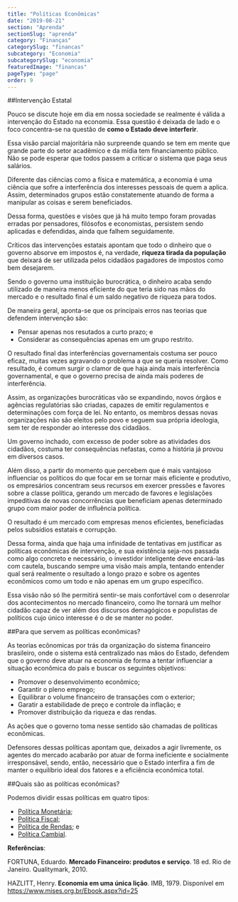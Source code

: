 ```yaml
---
title: "Políticas Econômicas"
date: "2019-08-21"
section: "Aprenda"
sectionSlug: "aprenda"
category: "Finanças"
categorySlug: "financas"
subcategory: "Economia"
subcategorySlug: "economia"
featuredImage: "financas"
pageType: "page"
order: 9
---
```


##Intervenção Estatal

Pouco se discute hoje em dia em nossa sociedade se realmente é válida a intervenção do Estado na economia. Essa questão é deixada de lado e o foco concentra-se na questão de **como o Estado deve interferir**.

Essa visão parcial majoritária não surpreende quando se tem em mente que grande parte do setor acadêmico e da mídia tem financiamento público. Não se pode esperar que todos passem a criticar o sistema que paga seus salários.

Diferente das ciências como a física e matemática, a economia é uma ciência que sofre a interferência dos interesses pessoais de quem a aplica. Assim, determinados grupos estão constatemente atuando de forma a manipular as coisas e serem beneficiados.

Dessa forma, questões e visões que já há muito tempo foram provadas erradas por pensadores, filósofos e economistas, persistem sendo aplicadas e defendidas, ainda que falhem seguidamente.

Críticos das intervenções estatais apontam que todo o dinheiro que o governo absorve em impostos é, na verdade, **riqueza tirada da população** que deixará de ser utilizada pelos cidadãos pagadores de impostos como bem desejarem.

Sendo o governo uma instituição burocrática, o dinheiro acaba sendo utilizado de maneira menos eficiente do que teria sido nas mãos do mercado e o resultado final é um saldo negativo de riqueza para todos.

De maneira geral, aponta-se que os principais erros nas teorias que defendem intervenção são:

- Pensar apenas nos resutados a curto prazo; e
- Considerar as consequências apenas em um grupo restrito.

O resultado final das interferências governamentais costuma ser pouco eficaz, muitas vezes agravando o problema a que se queria resolver. Como resultado, é comum surgir o clamor de que haja ainda mais interferência governamental, e que o governo precisa de ainda mais poderes de interferência.

Assim, as organizações burocráticas vão se expandindo, novos órgãos e agências regulatórias são criadas, capazes de emitir regulamentos e determinações com força de lei. No entanto, os membros dessas novas organizações não são eleitos pelo povo e seguem sua própria ideologia, sem ter de responder ao interesse dos cidadãos.

Um governo inchado, com excesso de poder sobre as atividades dos cidadãos, costuma ter consequências nefastas, como a história já provou em diversos casos. 

Além disso, a partir do momento que percebem que é mais vantajoso influenciar os políticos do que focar em se tornar mais eficiente e produtivo, os empresários concentram seus recursos em exercer pressões e favores sobre a classe política, gerando um mercado de favores e legislações impeditivas de novas concorrências que beneficiam apenas determinado grupo com maior poder de influência política.

O resultado é um mercado com empresas menos eficientes, beneficiadas pelos subsídios estatais e corrupção.

Dessa forma, ainda que haja uma infinidade de tentativas em justificar as políticas econômicas de intervenção, e sua existência seja-nos passada como algo concreto e necessário, o investidor inteligente deve encará-las com cautela, buscando sempre uma visão mais ampla, tentando entender qual será realmente o resultado a longo prazo e sobre os agentes econômicos como um todo e não apenas em um grupo específico.

Essa visão não só lhe permitirá sentir-se mais confortável com o desenrolar dos acontecimentos no mercado financeiro, como lhe tornará um melhor cidadão capaz de ver além dos discursos demagógicos e populistas de políticos cujo único interesse é o de se manter no poder.

##Para que servem as políticas econômicas?

As teorias ecônomicas por trás da organização do sistema financeiro brasileiro, onde o sistema está centralizado nas mãos do Estado, defendem que o governo deve atuar na economia de forma a tentar influenciar a situação econômica do país e buscar os seguintes objetivos:

- Promover o desenvolvimento econômico;
- Garantir o pleno emprego;
- Equilibrar o volume financeiro de transações com o exterior;
- Garatir a estabilidade de preço e controle da inflação; e
- Promover distribuição da riqueza e das rendas.

As ações que o governo toma nesse sentido são chamadas de políticas econômicas.

Defensores dessas políticas apontam que, deixados a agir livremente, os agentes do mercado acabarão por atuar de forma ineficiente e socialmente irresponsável, sendo, então, necessário que o Estado interfira a fim de manter o equilíbrio ideal dos fatores e a eficiência econômica total.

##Quais são as políticas econômicas?

Podemos dividir essas políticas em quatro tipos:

- [Política Monetária](/financas/economia/politica-monetaria);
- [Política Fiscal](/financas/economia/politica-fiscal);
- [Política de Rendas](/financas/economia/politica-de-rendas); e
- [Política Cambial](/financas/economia/politica-cambial).


<div class="referencias">

**Referências**:

<p id="1">FORTUNA, Eduardo. <strong>Mercado Financeiro: produtos e serviço</strong>. 18 ed. Rio de Janeiro. Qualitymark, 2010.</p>
<p id="2">HAZLITT, Henry. <strong>Economia em uma única lição</strong>. IMB, 1979. Disponível em <a href="https://www.mises.org.br/Ebook.aspx?id=25">https://www.mises.org.br/Ebook.aspx?id=25</a> </p>

</div>


